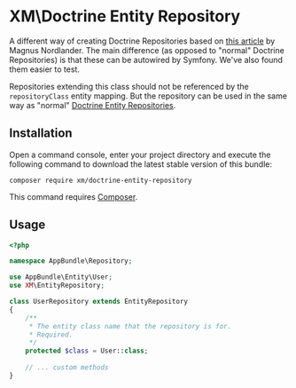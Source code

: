# XM\Doctrine Entity Repository

A different way of creating Doctrine Repositories based on [this article](https://blog.fervo.se/blog/2017/07/06/doctrine-repositories-autowiring/) by Magnus Nordlander. The main difference (as opposed to "normal" Doctrine Repositories) is that these can be autowired by Symfony. We've also found them easier to test.

Repositories extending this class should not be referenced by the `repositoryClass` entity mapping. But the repository can be used in the same way as "normal" [Doctrine Entity Repositories](https://symfony.com/doc/current/doctrine/repository.html).

## Installation

Open a command console, enter your project directory and execute the
following command to download the latest stable version of this bundle:

```console
composer require xm/doctrine-entity-repository
```

This command requires [Composer](https://getcomposer.org/download/).

## Usage

```php
<?php

namespace AppBundle\Repository;

use AppBundle\Entity\User;
use XM\EntityRepository;

class UserRepository extends EntityRepository
{
    /**
     * The entity class name that the repository is for.
     * Required. 
     */
    protected $class = User::class;
    
    // ... custom methods
}
```